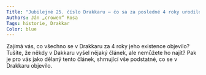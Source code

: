 ```yaml
---
Title: "Jubilejné 25. číslo Drakkaru – čo sa za posledné 4 roky urodilo?"
Authors: Ján „crowen“ Rosa
Tags: historie, Drakkar
Color: blue
---
```

Zajímá vás, co všechno se v Drakkaru za 4 roky jeho existence objevilo? Tušíte, že někdy v Dakkaru vyšel nějaký článek, ale nemůžete ho najít? Pak je pro vás jako dělaný tento článek, shrnující vše podstatné, co se v Drakkaru objevilo.
